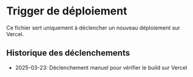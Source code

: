 # Trigger de déploiement

Ce fichier sert uniquement à déclencher un nouveau déploiement sur Vercel.

## Historique des déclenchements
- 2025-03-23: Déclenchement manuel pour vérifier le build sur Vercel
